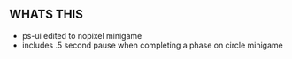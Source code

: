 ## WHATS THIS
- ps-ui edited to nopixel minigame
- includes .5 second pause when completing a phase on circle minigame
